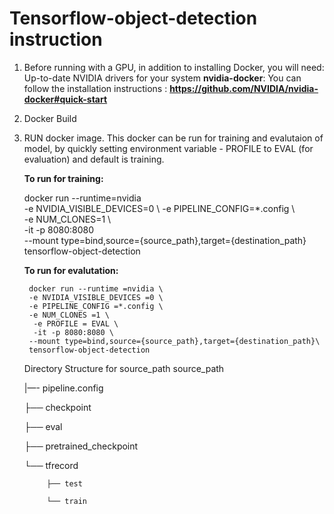 
# Tensorflow-object-detection instruction
1. Before running with a GPU, in addition to installing Docker, you will need:
    Up-to-date NVIDIA drivers for your system
    **nvidia-docker**: You can follow the installation instructions : **https://github.com/NVIDIA/nvidia-docker#quick-start**

2. Docker Build 

3. RUN docker image.
	This docker can be run for training and evalutaion of model, by quickly setting environment variable - PROFILE to EVAL (for evaluation) and default is training.
	
	**To run for training:**
	
    docker run --runtime=nvidia \
    -e NVIDIA_VISIBLE_DEVICES=0 \ 
    -e PIPELINE_CONFIG=*.config \  
    -e NUM_CLONES=1 \  
    -it -p 8080:8080 \
    --mount type=bind,source={source_path},target={destination_path} \
    tensorflow-object-detection 

	**To run for evalutation:**
	
	    docker run --runtime =nvidia \
	    -e NVIDIA_VISIBLE_DEVICES =0 \ 
	    -e PIPELINE_CONFIG =*.config \  
	    -e NUM_CLONES =1 \
	     -e PROFILE = EVAL \
	     -it -p 8080:8080 \
	    --mount type=bind,source={source_path},target={destination_path}\
	    tensorflow-object-detection 
    
    Directory Structure for source_path 
    source_path
    
      |—- pipeline.config

      ├── checkpoint

      ├── eval

      ├── pretrained_checkpoint

      └── tfrecord

            ├── test

            └── train

